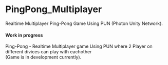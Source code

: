 # PingPong_Multiplayer
Realtime Multiplayer Ping-Pong Game Using PUN (Photon Unity Network).

#### Work in progress
Ping-Pong - Realtime Multiplayer game Using PUN where 2 Player on different divices can play with eachother <br>
(Game is in development currently).
